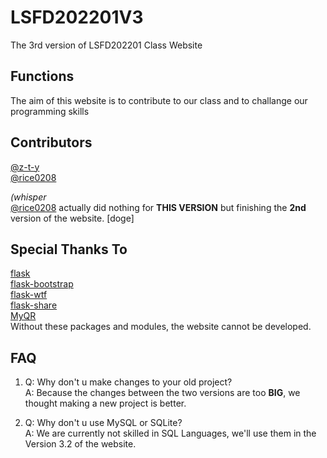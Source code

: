 # LSFD202201V3

The 3rd version of LSFD202201 Class Website

## Functions

The aim of this website is to contribute to our class and to challange our programming skills

## Contributors

[@z-t-y](https://github.com/z-t-y "ZTY")  
[@rice0208](https://github.com/rice0208 "ZYT")

*(whisper*  
[@rice0208](https://github.com/rice0208 "ZYT")
actually did nothing for **THIS VERSION**
but finishing the **2nd** version of the website. [doge]

## Special Thanks To

[flask](https://github.com/pallets/flask)  
[flask-bootstrap](https://github.com/mbr/flask-bootstrap)  
[flask-wtf](https://github.com/lepture/flask-wtf)  
[flask-share](https://github.com/greyli/flask-share)  
[MyQR](https://pypi.org/project/MyQR/)  
Without these packages and modules, the website cannot be developed.

## FAQ

1. Q: Why don't u make changes to your old project?  
   A: Because the changes between the two versions are too **BIG**, we thought making a new project is better.

2. Q: Why don't u use MySQL or SQLite?  
   A: We are currently not skilled in SQL Languages, we'll use them in the Version 3.2 of the website.
